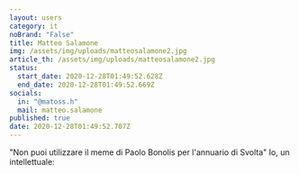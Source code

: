 ```yaml
---
layout: users
category: it
noBrand: "False"
title: Matteo Salamone
img: /assets/img/uploads/matteosalamone2.jpg
article_th: /assets/img/uploads/matteosalamone2.jpg
status:
  start_date: 2020-12-28T01:49:52.628Z
  end_date: 2020-12-28T01:49:52.669Z
socials:
  in: "@matoss.h"
  mail: matteo.salamone
published: true
date: 2020-12-28T01:49:52.707Z
---
```

"Non puoi utilizzare il meme di Paolo Bonolis per l'annuario di Svolta"
Io, un intellettuale: